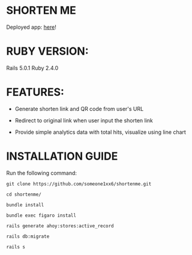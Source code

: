 # SHORTEN ME
Deployed app: [here](https://blooming-reef-94267.herokuapp.com)!

# RUBY VERSION:
Rails 5.0.1
Ruby 2.4.0

# FEATURES:
- Generate shorten link and QR code from user's URL

- Redirect to original link when user input the shorten link

- Provide simple analytics data with total hits, visualize using line chart

# INSTALLATION GUIDE
Run the following command:

```Shell
git clone https://github.com/someone1xx6/shortenme.git

cd shortenme/

bundle install

bundle exec figaro install

rails generate ahoy:stores:active_record

rails db:migrate

rails s

```







